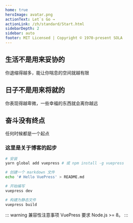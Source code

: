 ```yaml
---
home: true
heroImage: avatar.png
actionText: Let`s Go →
actionLink: /zh/standard/Start.html
sidebarDepth: 2
sidebar: auto
footer: MIT Licensed | Copyright © 1970-present SOLA
---
```


<div style="text-align: center">
  <Bit/>
</div>

<div class="features">
  <div class="feature">
    <h2>生活不是用来妥协的</h2>
    <p>你退缩得越多，能让你喘息的空间就越有限</p>
  </div>
  <div class="feature">
    <h2>日子不是用来将就的</h2>
    <p>你表现得越卑微，一些幸福的东西就会离你越远</p>
  </div>
  <div class="feature">
    <h2>奋斗没有终点</h2>
    <p>任何时候都是一个起点</p>
  </div>
</div>

### 这里是关于博客的起步

``` bash
# 安装
yarn global add vuepress # 或 npm install -g vuepress

# 创建一个 markdown 文件
echo '# Hello VuePress' > README.md

# 开始编写
vuepress dev

# 构建为静态文件
vuepress build
```

::: warning 兼容性注意事项
VuePress 要求 Node.js >= 8。
:::
